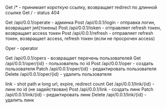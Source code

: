 
Get /* - принимает короткую ссылку, возвращает redirect по длинной ссылке
Get / - status 404

Get /api/0.0.1/operate - админка
Post /api/0.0.1/login - отправка логин, возвращает jwt(токены)
Post /api/0.0.1/token - отправляет refresh токен, возвращает access токен
Post /api/0.0.1/refresh - отправляет refresh токен, возвращает access, refresh токен (если не просрочен access)

Oper - operator

Get /api/0.0.1/opers - возвращает перечень пользователей
Get /api/0.0.1/oper/{id} - пользователь по id
Post /api/0.0.1/oper - создать пользователя
Patch /api/0.0.1/oper/{id} - редактировать пользователя
Delete /api/0.0.1/oper/{id} - удалить пользователя

link - shot path и long url, expire, redirect count
Get /api/0.0.1/link/{id} - линк по id (не задействован)
Post /api/0.0.1/link - создать линк
Patch /api/0.0.1/link/{id} - редактировать линк
Delete /api/0.0.1/link/{id} - удалить линк
